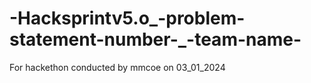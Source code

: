 # -Hacksprintv5.o_-problem-statement-number-_-team-name-
For hackethon conducted by mmcoe on 03_01_2024
